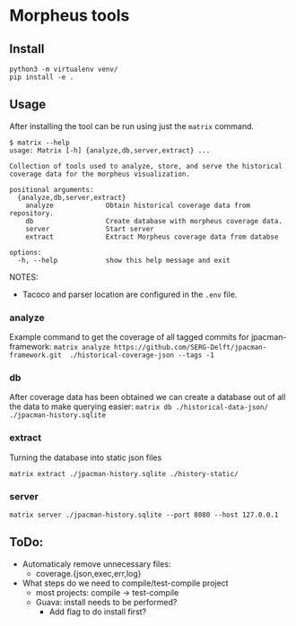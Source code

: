 # Morpheus tools

## Install
```
python3 -m virtualenv venv/
pip install -e .
```

## Usage
After installing the tool can be run using just the `matrix` command.

```
$ matrix --help
usage: Matrix [-h] {analyze,db,server,extract} ...

Collection of tools used to analyze, store, and serve the historical coverage data for the morpheus visualization.

positional arguments:
  {analyze,db,server,extract}
    analyze             Obtain historical coverage data from repository.
    db                  Create database with morpheus coverage data.
    server              Start server
    extract             Extract Morpheus coverage data from databse

options:
  -h, --help            show this help message and exit
```

NOTES:
- Tacoco and parser location are configured in the `.env` file. 

### analyze

Example command to get the coverage of all tagged commits for jpacman-framework: `matrix analyze https://github.com/SERG-Delft/jpacman-framework.git  ./historical-coverage-json --tags -1`

### db

After coverage data has been obtained we can create a database out of all the data to make querying easier: `matrix db ./historical-data-json/ ./jpacman-history.sqlite`

### extract

Turning the database into static json files

`matrix extract ./jpacman-history.sqlite ./history-static/`

### server

`matrix server ./jpacman-history.sqlite --port 8080 --host 127.0.0.1`



## ToDo:
- Automaticaly remove unnecessary files:
  - coverage.{json,exec,err,log}
- What steps do we need to compile/test-compile project
  - most projects: compile -> test-compile
  - Guava: install needs to be performed?
    - Add flag to do install first?